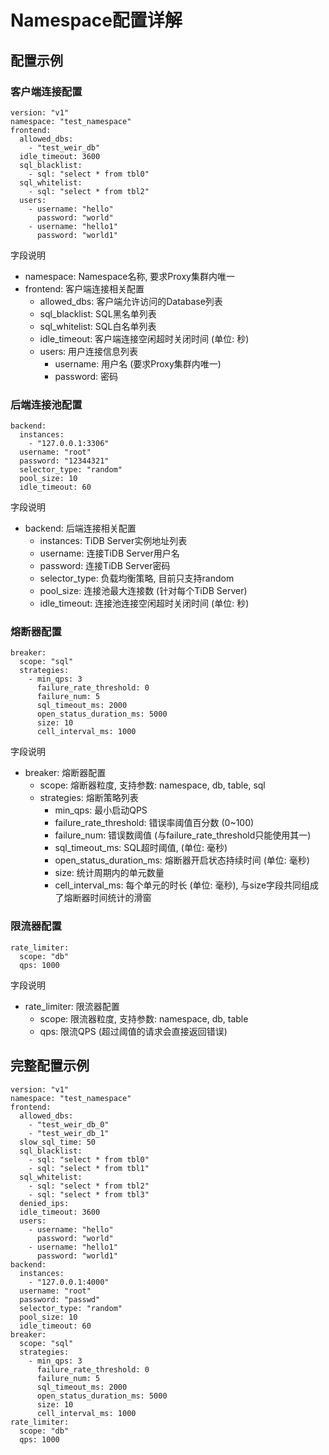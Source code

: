 # Namespace配置详解

## 配置示例

### 客户端连接配置

```
version: "v1"
namespace: "test_namespace"
frontend:
  allowed_dbs:
    - "test_weir_db"
  idle_timeout: 3600
  sql_blacklist:
    - sql: "select * from tbl0"
  sql_whitelist:
    - sql: "select * from tbl2"
  users:
    - username: "hello"
      password: "world"
    - username: "hello1"
      password: "world1"

```

字段说明

- namespace: Namespace名称, 要求Proxy集群内唯一
- frontend: 客户端连接相关配置
  - allowed_dbs: 客户端允许访问的Database列表
  - sql_blacklist: SQL黑名单列表
  - sql_whitelist: SQL白名单列表
  - idle_timeout: 客户端连接空闲超时关闭时间 (单位: 秒)
  - users: 用户连接信息列表
    - username: 用户名 (要求Proxy集群内唯一)
    - password: 密码

### 后端连接池配置

```
backend:
  instances:
    - "127.0.0.1:3306"
  username: "root"
  password: "12344321"
  selector_type: "random"
  pool_size: 10
  idle_timeout: 60
```

字段说明

- backend: 后端连接相关配置
  - instances: TiDB Server实例地址列表
  - username: 连接TiDB Server用户名
  - password: 连接TiDB Server密码
  - selector_type: 负载均衡策略, 目前只支持random
  - pool_size: 连接池最大连接数 (针对每个TiDB Server)
  - idle_timeout: 连接池连接空闲超时关闭时间 (单位: 秒)

### 熔断器配置

```
breaker:
  scope: "sql"
  strategies:
    - min_qps: 3
      failure_rate_threshold: 0
      failure_num: 5
      sql_timeout_ms: 2000
      open_status_duration_ms: 5000
      size: 10
      cell_interval_ms: 1000
```

字段说明

- breaker: 熔断器配置
  - scope: 熔断器粒度, 支持参数: namespace, db, table, sql
  - strategies: 熔断策略列表
    - min_qps: 最小启动QPS
    - failure_rate_threshold: 错误率阈值百分数 (0~100)
    - failure_num: 错误数阈值 (与failure_rate_threshold只能使用其一)
    - sql_timeout_ms: SQL超时阈值, (单位: 毫秒)
    - open_status_duration_ms: 熔断器开启状态持续时间 (单位: 毫秒)
    - size: 统计周期内的单元数量
    - cell_interval_ms: 每个单元的时长 (单位: 毫秒), 与size字段共同组成了熔断器时间统计的滑窗

### 限流器配置

```
rate_limiter:
  scope: "db"
  qps: 1000
```

字段说明

- rate_limiter: 限流器配置
  - scope: 限流器粒度, 支持参数: namespace, db, table
  - qps: 限流QPS (超过阈值的请求会直接返回错误)

## 完整配置示例

```
version: "v1"
namespace: "test_namespace"
frontend:
  allowed_dbs:
    - "test_weir_db_0"
    - "test_weir_db_1"
  slow_sql_time: 50
  sql_blacklist:
    - sql: "select * from tbl0"
    - sql: "select * from tbl1"
  sql_whitelist:
    - sql: "select * from tbl2"
    - sql: "select * from tbl3"
  denied_ips:
  idle_timeout: 3600
  users:
    - username: "hello"
      password: "world"
    - username: "hello1"
      password: "world1"
backend:
  instances:
    - "127.0.0.1:4000"
  username: "root"
  password: "passwd"
  selector_type: "random"
  pool_size: 10
  idle_timeout: 60
breaker:
  scope: "sql"
  strategies:
    - min_qps: 3
      failure_rate_threshold: 0
      failure_num: 5
      sql_timeout_ms: 2000
      open_status_duration_ms: 5000
      size: 10
      cell_interval_ms: 1000
rate_limiter:
  scope: "db"
  qps: 1000
```
